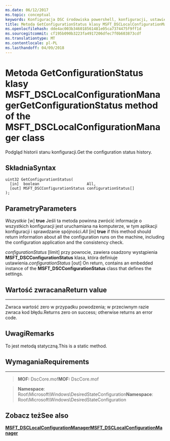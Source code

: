 ```yaml
---
ms.date: 06/12/2017
ms.topic: conceptual
keywords: Konfiguracja DSC środowiska powershell, konfiguracji, ustawienia
title: Metoda GetConfigurationStatus klasy MSFT_DSCLocalConfigurationManager
ms.openlocfilehash: dde4ac003b346018561481e05ca7374475f9ff1d
ms.sourcegitcommit: cf195b090b3223fa4917206dfec7f0b603873cdf
ms.translationtype: MT
ms.contentlocale: pl-PL
ms.lasthandoff: 04/09/2018
---
```

# <a name="getconfigurationstatus-method-of-the-msftdsclocalconfigurationmanager-class"></a><span data-ttu-id="09ca6-103">Metoda GetConfigurationStatus klasy MSFT_DSCLocalConfigurationManager</span><span class="sxs-lookup"><span data-stu-id="09ca6-103">GetConfigurationStatus method of the MSFT_DSCLocalConfigurationManager class</span></span>

<span data-ttu-id="09ca6-104">Podgląd historii stanu konfiguracji.</span><span class="sxs-lookup"><span data-stu-id="09ca6-104">Get the configuration status history.</span></span>

<a name="syntax"></a><span data-ttu-id="09ca6-105">Składnia</span><span class="sxs-lookup"><span data-stu-id="09ca6-105">Syntax</span></span>
------

```mof
uint32 GetConfigurationStatus(
  [in]  boolean                     All,
  [out] MSFT_DSCConfigurationStatus configurationStatus[]
);
```

<a name="parameters"></a><span data-ttu-id="09ca6-106">Parametry</span><span class="sxs-lookup"><span data-stu-id="09ca6-106">Parameters</span></span>
----------

<span data-ttu-id="09ca6-107">*Wszystkie* \[w\] **true** Jeśli ta metoda powinna zwrócić informacje o wszystkich konfiguracji jest uruchamiana na komputerze, w tym aplikacji konfiguracji i sprawdzanie spójności.</span><span class="sxs-lookup"><span data-stu-id="09ca6-107">*All* \[in\] **true** if this method should return information about all the configuration runs on the machine, including the configuration application and the consistency check.</span></span>

<span data-ttu-id="09ca6-108">*configurationStatus* \[limit\] przy powrocie, zawiera osadzony wystąpienia **MSFT_DSCConfigurationStatus** klasa, która definiuje ustawienia.</span><span class="sxs-lookup"><span data-stu-id="09ca6-108">*configurationStatus* \[out\] On return, contains an embedded instance of the **MSFT_DSCConfigurationStatus** class that defines the settings.</span></span>

## <a name="return-value"></a><span data-ttu-id="09ca6-109">Wartość zwracana</span><span class="sxs-lookup"><span data-stu-id="09ca6-109">Return value</span></span>
------------

<span data-ttu-id="09ca6-110">Zwraca wartość zero w przypadku powodzenia; w przeciwnym razie zwraca kod błędu.</span><span class="sxs-lookup"><span data-stu-id="09ca6-110">Returns zero on success; otherwise returns an error code.</span></span>

## <a name="remarks"></a><span data-ttu-id="09ca6-111">Uwagi</span><span class="sxs-lookup"><span data-stu-id="09ca6-111">Remarks</span></span>

<span data-ttu-id="09ca6-112">To jest metodą statyczną.</span><span class="sxs-lookup"><span data-stu-id="09ca6-112">This is a static method.</span></span>

## <a name="requirements"></a><span data-ttu-id="09ca6-113">Wymagania</span><span class="sxs-lookup"><span data-stu-id="09ca6-113">Requirements</span></span>
------------
><span data-ttu-id="09ca6-114">**MOF:** DscCore.mof</span><span class="sxs-lookup"><span data-stu-id="09ca6-114">**MOF:** DscCore.mof</span></span>

><span data-ttu-id="09ca6-115">**Namespace**: Root\Microsoft\Windows\DesiredStateConfiguration</span><span class="sxs-lookup"><span data-stu-id="09ca6-115">**Namespace**: Root\Microsoft\Windows\DesiredStateConfiguration</span></span>


## <a name="see-also"></a><span data-ttu-id="09ca6-116">Zobacz też</span><span class="sxs-lookup"><span data-stu-id="09ca6-116">See also</span></span>


[<span data-ttu-id="09ca6-117">**MSFT_DSCLocalConfigurationManager**</span><span class="sxs-lookup"><span data-stu-id="09ca6-117">**MSFT_DSCLocalConfigurationManager**</span></span>](msft-dsclocalconfigurationmanager.md)
